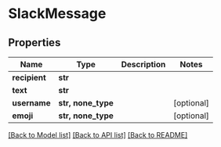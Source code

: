 # SlackMessage


## Properties
Name | Type | Description | Notes
------------ | ------------- | ------------- | -------------
**recipient** | **str** |  | 
**text** | **str** |  | 
**username** | **str, none_type** |  | [optional] 
**emoji** | **str, none_type** |  | [optional] 

[[Back to Model list]](../#documentation-for-models) [[Back to API list]](../#documentation-for-api-endpoints) [[Back to README]](../)


